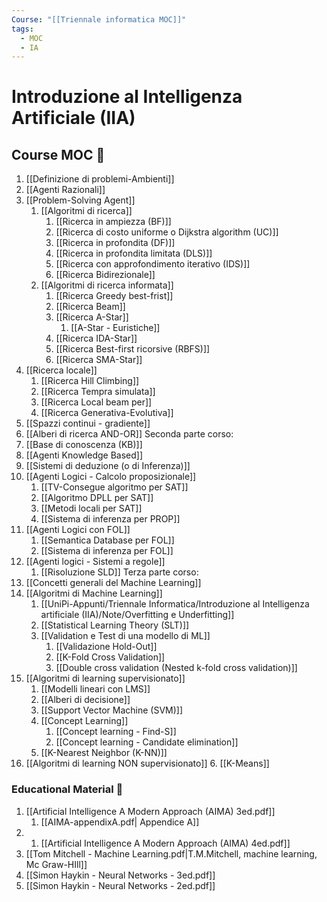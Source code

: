 ```yaml
---
Course: "[[Triennale informatica MOC]]"
tags:
  - MOC
  - IA
---
```


# Introduzione al Intelligenza Artificiale (IIA)

## Course MOC  📒
1. [[Definizione di problemi-Ambienti]]
2. [[Agenti Razionali]]
3. [[Problem-Solving Agent]]
	1. [[Algoritmi di ricerca]]
		1. [[Ricerca in ampiezza (BF)]]
		2. [[Ricerca di costo uniforme o Dijkstra algorithm (UC)]]
		3. [[Ricerca in profondita (DF)]] 
		4. [[Ricerca in profondita limitata (DLS)]] 
		5. [[Ricerca con approfondimento iterativo (IDS)]] 
		6. [[Ricerca Bidirezionale]]
	2. [[Algoritmi di ricerca informata]]
		1. [[Ricerca Greedy best-frist]]
		2. [[Ricerca Beam]]
		3. [[Ricerca A-Star]]
			1. [[A-Star - Euristiche]]
		4. [[Ricerca IDA-Star]]
		5. [[Ricerca Best-first ricorsive (RBFS)]]
		6. [[Ricerca SMA-Star]]
4. [[Ricerca locale]]
	1. [[Ricerca Hill Climbing]]
	2. [[Ricerca Tempra simulata]]
	3. [[Ricerca Local beam per]]
	4. [[Ricerca Generativa-Evolutiva]]
5. [[Spazzi continui - gradiente]]
6. [[Alberi di ricerca AND-OR]]
Seconda parte corso:
7. [[Base di conoscenza (KB)]]
8. [[Agenti Knowledge Based]]
9. [[Sistemi di deduzione (o di Inferenza)]]
10. [[Agenti Logici - Calcolo proposizionale]]
	1. [[TV-Consegue algoritmo per SAT]]
	2. [[Algoritmo DPLL per SAT]]
	3. [[Metodi locali per SAT]]
	4. [[Sistema di inferenza per PROP]]
11. [[Agenti Logici con FOL]]
	1. [[Semantica Database per FOL]]
	2. [[Sistema di inferenza per FOL]]
12. [[Agenti logici - Sistemi a regole]]
	1. [[Risoluzione SLD]]
Terza parte corso:
13. [[Concetti generali del Machine Learning]]
14. [[Algoritmi di Machine Learning]]
	1. [[UniPi-Appunti/Triennale Informatica/Introduzione al Intelligenza artificiale (IIA)/Note/Overfitting e Underfitting]]
	2. [[Statistical Learning Theory (SLT)]]
	3. [[Validation e Test di una modello di ML]]
		1.  [[Validazione Hold-Out]]
		2. [[K-Fold Cross Validation]]
		3. [[Double cross validation (Nested k-fold cross validation)]]
15. [[Algoritmi di learning supervisionato]]
	1. [[Modelli lineari con LMS]]
	2. [[Alberi di decisione]]
	3. [[Support Vector Machine (SVM)]]
	4. [[Concept Learning]]
		1. [[Concept learning - Find-S]]
		2. [[Concept learning - Candidate elimination]]
	5. [[K-Nearest Neighbor (K-NN)]]
16. [[Algoritmi di learning NON supervisionato]]
	6. [[K-Means]]



### Educational Material 🧱
1. [[Artificial Intelligence A Modern Approach  (AIMA) 3ed.pdf]]
	1. [[AIMA-appendixA.pdf| Appendice A]]
2. 1. [[Artificial Intelligence A Modern Approach  (AIMA) 4ed.pdf]]
3. [[Tom Mitchell - Machine Learning.pdf|T.M.Mitchell, machine learning, Mc Graw-HIll]]
4. [[Simon Haykin - Neural Networks - 3ed.pdf]]
5. [[Simon Haykin - Neural Networks - 2ed.pdf]]